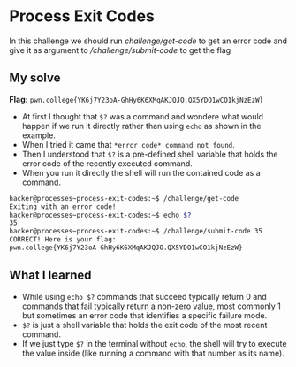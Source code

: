 # Process Exit Codes
In this challenge we should run *challenge/get-code* to get an error code and give it as argument to */challenge/submit-code* to get the flag
## My solve
**Flag:** `pwn.college{YK6j7Y23oA-GhHy6K6XMqAKJQJO.QX5YDO1wCO1kjNzEzW}`

- At first I thought that `$?` was a command and wondere what would happen if we run it directly rather than using `echo` as shown in the example.
- When I tried it came that `*error code* command not found`.
- Then I understood that `$?` is a pre-defined shell variable that holds the error code of the recently executed command.
- When you run it directly the shell will run the contained code as a command.

```bash
hacker@processes~process-exit-codes:~$ /challenge/get-code
Exiting with an error code!
hacker@processes~process-exit-codes:~$ echo $?
35
hacker@processes~process-exit-codes:~$ /challenge/submit-code 35
CORRECT! Here is your flag:
pwn.college{YK6j7Y23oA-GhHy6K6XMqAKJQJO.QX5YDO1wCO1kjNzEzW}
```

## What I learned 
- While using `echo $?` commands that succeed typically return 0 and commands that fail typically return a non-zero value, most commonly 1 but sometimes an error code that identifies a specific failure mode.
- `$?` is just a shell variable that holds the exit code of the most recent command.
- If we just type `$?` in the terminal without `echo`, the shell will try to execute the value inside (like running a command with that number as its name).
